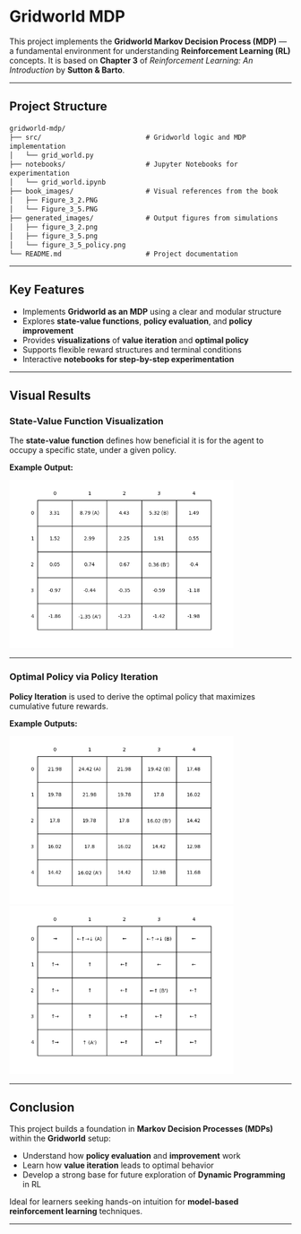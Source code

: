 
# Gridworld MDP

This project implements the **Gridworld Markov Decision Process (MDP)** — a fundamental environment for understanding **Reinforcement Learning (RL)** concepts. It is based on **Chapter 3** of _Reinforcement Learning: An Introduction_ by **Sutton & Barto**.

---


## Project Structure

```
gridworld-mdp/
├── src/                          # Gridworld logic and MDP implementation
│   └── grid_world.py
├── notebooks/                    # Jupyter Notebooks for experimentation
│   └── grid_world.ipynb
├── book_images/                  # Visual references from the book
│   ├── Figure_3_2.PNG
│   └── Figure_3_5.PNG
├── generated_images/             # Output figures from simulations
│   ├── figure_3_2.png
│   ├── figure_3_5.png
│   └── figure_3_5_policy.png
└── README.md                     # Project documentation
```

---
## Key Features

-  Implements **Gridworld as an MDP** using a clear and modular structure  
-  Explores **state-value functions**, **policy evaluation**, and **policy improvement**  
-  Provides **visualizations** of **value iteration** and **optimal policy**  
-  Supports flexible reward structures and terminal conditions  
-  Interactive **notebooks for step-by-step experimentation**

---

## Visual Results

### State-Value Function Visualization

The **state-value function** defines how beneficial it is for the agent to occupy a specific state, under a given policy.

 **Example Output:**

<img src="generated_images/figure_3_2.png" width="400"/>

---

### Optimal Policy via Policy Iteration

**Policy Iteration** is used to derive the optimal policy that maximizes cumulative future rewards.

 **Example Outputs:**

<img src="generated_images/figure_3_5.png" width="400"/>

<img src="generated_images/figure_3_5_policy.png" width="400"/>

---

## Conclusion

This project builds a foundation in **Markov Decision Processes (MDPs)** within the **Gridworld** setup:

- Understand how **policy evaluation** and **improvement** work
- Learn how **value iteration** leads to optimal behavior
- Develop a strong base for future exploration of **Dynamic Programming** in RL

Ideal for learners seeking hands-on intuition for **model-based reinforcement learning** techniques.

---
